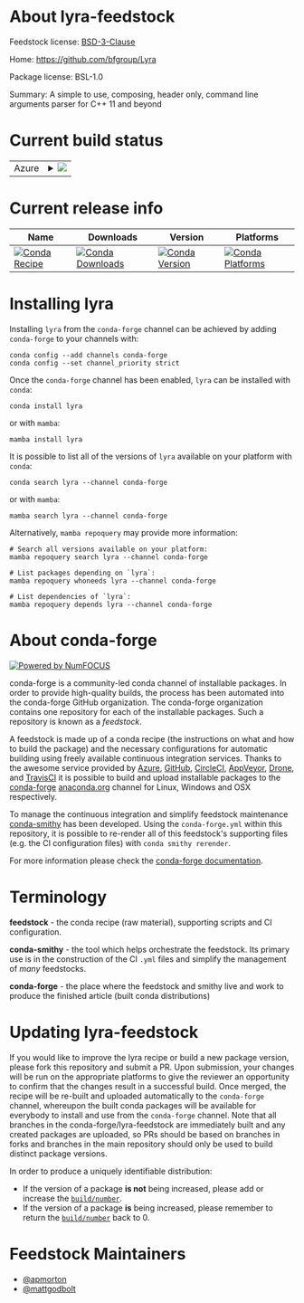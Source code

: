 About lyra-feedstock
====================

Feedstock license: [BSD-3-Clause](https://github.com/conda-forge/lyra-feedstock/blob/main/LICENSE.txt)

Home: https://github.com/bfgroup/Lyra

Package license: BSL-1.0

Summary: A simple to use, composing, header only, command line arguments parser for C++ 11 and beyond

Current build status
====================


<table>
    
  <tr>
    <td>Azure</td>
    <td>
      <details>
        <summary>
          <a href="https://dev.azure.com/conda-forge/feedstock-builds/_build/latest?definitionId=22259&branchName=main">
            <img src="https://dev.azure.com/conda-forge/feedstock-builds/_apis/build/status/lyra-feedstock?branchName=main">
          </a>
        </summary>
        <table>
          <thead><tr><th>Variant</th><th>Status</th></tr></thead>
          <tbody><tr>
              <td>linux_64</td>
              <td>
                <a href="https://dev.azure.com/conda-forge/feedstock-builds/_build/latest?definitionId=22259&branchName=main">
                  <img src="https://dev.azure.com/conda-forge/feedstock-builds/_apis/build/status/lyra-feedstock?branchName=main&jobName=linux&configuration=linux%20linux_64_" alt="variant">
                </a>
              </td>
            </tr><tr>
              <td>osx_64</td>
              <td>
                <a href="https://dev.azure.com/conda-forge/feedstock-builds/_build/latest?definitionId=22259&branchName=main">
                  <img src="https://dev.azure.com/conda-forge/feedstock-builds/_apis/build/status/lyra-feedstock?branchName=main&jobName=osx&configuration=osx%20osx_64_" alt="variant">
                </a>
              </td>
            </tr><tr>
              <td>win_64</td>
              <td>
                <a href="https://dev.azure.com/conda-forge/feedstock-builds/_build/latest?definitionId=22259&branchName=main">
                  <img src="https://dev.azure.com/conda-forge/feedstock-builds/_apis/build/status/lyra-feedstock?branchName=main&jobName=win&configuration=win%20win_64_" alt="variant">
                </a>
              </td>
            </tr>
          </tbody>
        </table>
      </details>
    </td>
  </tr>
</table>

Current release info
====================

| Name | Downloads | Version | Platforms |
| --- | --- | --- | --- |
| [![Conda Recipe](https://img.shields.io/badge/recipe-lyra-green.svg)](https://anaconda.org/conda-forge/lyra) | [![Conda Downloads](https://img.shields.io/conda/dn/conda-forge/lyra.svg)](https://anaconda.org/conda-forge/lyra) | [![Conda Version](https://img.shields.io/conda/vn/conda-forge/lyra.svg)](https://anaconda.org/conda-forge/lyra) | [![Conda Platforms](https://img.shields.io/conda/pn/conda-forge/lyra.svg)](https://anaconda.org/conda-forge/lyra) |

Installing lyra
===============

Installing `lyra` from the `conda-forge` channel can be achieved by adding `conda-forge` to your channels with:

```
conda config --add channels conda-forge
conda config --set channel_priority strict
```

Once the `conda-forge` channel has been enabled, `lyra` can be installed with `conda`:

```
conda install lyra
```

or with `mamba`:

```
mamba install lyra
```

It is possible to list all of the versions of `lyra` available on your platform with `conda`:

```
conda search lyra --channel conda-forge
```

or with `mamba`:

```
mamba search lyra --channel conda-forge
```

Alternatively, `mamba repoquery` may provide more information:

```
# Search all versions available on your platform:
mamba repoquery search lyra --channel conda-forge

# List packages depending on `lyra`:
mamba repoquery whoneeds lyra --channel conda-forge

# List dependencies of `lyra`:
mamba repoquery depends lyra --channel conda-forge
```


About conda-forge
=================

[![Powered by
NumFOCUS](https://img.shields.io/badge/powered%20by-NumFOCUS-orange.svg?style=flat&colorA=E1523D&colorB=007D8A)](https://numfocus.org)

conda-forge is a community-led conda channel of installable packages.
In order to provide high-quality builds, the process has been automated into the
conda-forge GitHub organization. The conda-forge organization contains one repository
for each of the installable packages. Such a repository is known as a *feedstock*.

A feedstock is made up of a conda recipe (the instructions on what and how to build
the package) and the necessary configurations for automatic building using freely
available continuous integration services. Thanks to the awesome service provided by
[Azure](https://azure.microsoft.com/en-us/services/devops/), [GitHub](https://github.com/),
[CircleCI](https://circleci.com/), [AppVeyor](https://www.appveyor.com/),
[Drone](https://cloud.drone.io/welcome), and [TravisCI](https://travis-ci.com/)
it is possible to build and upload installable packages to the
[conda-forge](https://anaconda.org/conda-forge) [anaconda.org](https://anaconda.org/)
channel for Linux, Windows and OSX respectively.

To manage the continuous integration and simplify feedstock maintenance
[conda-smithy](https://github.com/conda-forge/conda-smithy) has been developed.
Using the ``conda-forge.yml`` within this repository, it is possible to re-render all of
this feedstock's supporting files (e.g. the CI configuration files) with ``conda smithy rerender``.

For more information please check the [conda-forge documentation](https://conda-forge.org/docs/).

Terminology
===========

**feedstock** - the conda recipe (raw material), supporting scripts and CI configuration.

**conda-smithy** - the tool which helps orchestrate the feedstock.
                   Its primary use is in the construction of the CI ``.yml`` files
                   and simplify the management of *many* feedstocks.

**conda-forge** - the place where the feedstock and smithy live and work to
                  produce the finished article (built conda distributions)


Updating lyra-feedstock
=======================

If you would like to improve the lyra recipe or build a new
package version, please fork this repository and submit a PR. Upon submission,
your changes will be run on the appropriate platforms to give the reviewer an
opportunity to confirm that the changes result in a successful build. Once
merged, the recipe will be re-built and uploaded automatically to the
`conda-forge` channel, whereupon the built conda packages will be available for
everybody to install and use from the `conda-forge` channel.
Note that all branches in the conda-forge/lyra-feedstock are
immediately built and any created packages are uploaded, so PRs should be based
on branches in forks and branches in the main repository should only be used to
build distinct package versions.

In order to produce a uniquely identifiable distribution:
 * If the version of a package **is not** being increased, please add or increase
   the [``build/number``](https://docs.conda.io/projects/conda-build/en/latest/resources/define-metadata.html#build-number-and-string).
 * If the version of a package **is** being increased, please remember to return
   the [``build/number``](https://docs.conda.io/projects/conda-build/en/latest/resources/define-metadata.html#build-number-and-string)
   back to 0.

Feedstock Maintainers
=====================

* [@apmorton](https://github.com/apmorton/)
* [@mattgodbolt](https://github.com/mattgodbolt/)

